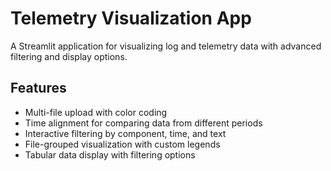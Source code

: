 # Telemetry Visualization App

A Streamlit application for visualizing log and telemetry data with advanced filtering and display options.

## Features
- Multi-file upload with color coding
- Time alignment for comparing data from different periods
- Interactive filtering by component, time, and text
- File-grouped visualization with custom legends
- Tabular data display with filtering options

